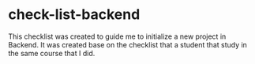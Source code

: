 # check-list-backend
This checklist was created to guide me to initialize a new project in Backend. It was created base on the checklist that a student that study in the same course that I did.
